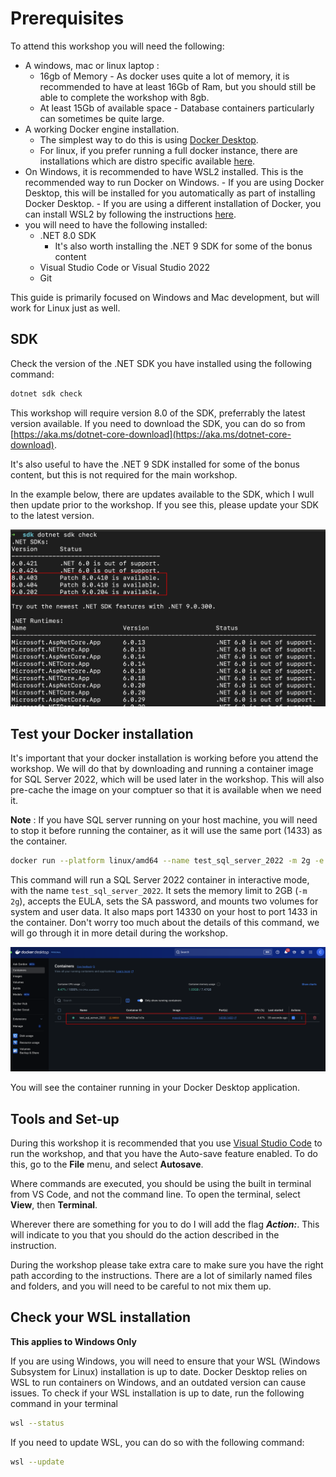 # Prerequisites

To attend this workshop you will need the following:

- A windows, mac or linux laptop :
    - 16gb of Memory - As docker uses quite a lot of memory, it is recommended to have at least 16Gb of Ram, but you should still be able to complete the workshop with 8gb.
    - At least 15Gb of available space - Database containers particularly can sometimes be quite large.
- A working Docker engine installation. 
    - The simplest way to do this is using [Docker Desktop](https://docs.docker.com/get-docker/).
    - For linux, if you prefer running a full docker instance, there are installations which are distro specific available [here](https://docs.docker.com/desktop/linux/install/).
- On Windows, it is recommended to have WSL2 installed. This is the recommended way to run Docker on Windows. 
        - If you are using Docker Desktop, this will be installed for you automatically as part of installing Docker Desktop.
        - If you are using a different installation of Docker, you can install WSL2 by following the instructions [here](https://docs.microsoft.com/en-us/windows/wsl/install).
- you will need to have the following installed:
    - .NET 8.0 SDK
        - It's also worth installing the .NET 9 SDK for some of the bonus content
    - Visual Studio Code or Visual Studio 2022
    - Git

This guide is primarily focused on Windows and Mac development, but will work for Linux just as well. 

## SDK

Check the version of the .NET SDK you have installed using the following command:

```bash
dotnet sdk check
```

This workshop will require version 8.0 of the SDK, preferrably the latest version available. If you need to download the SDK, you can do so from [https://aka.ms/dotnet-core-download](https://aka.ms/dotnet-core-download).

It's also useful to have the .NET 9 SDK installed for some of the bonus content, but this is not required for the main workshop.

In the example below, there are updates available to the SDK, which I wull then update prior to the workshop. If you see this, please update your SDK to the latest version.

![sdk-check](/media/1_sdk_check.png)


## Test your Docker installation

It's important that your docker installation is working before you attend the workshop. We will do that by downloading and running a container image for SQL Server 2022, which will be used later in the workshop. This will also pre-cache the image on your comptuer so that it is available when we need it.

**Note** : If you have SQL server running on your host machine, you will need to stop it before running the container, as it will use the same port (1433) as the container.

```bash
docker run --platform linux/amd64 --name test_sql_server_2022 -m 2g -e 'ACCEPT_EULA=Y' -e 'MSSQL_SA_PASSWORD=SQL_password123' -v dev_sql_system_22:/var/opt/mssql -v dev_sql_user_22:/var/opt/sqlserver -p 14330:1433 mcr.microsoft.com/mssql/server:2022-latest
```

This command will run a SQL Server 2022 container in interactive mode, with the name `test_sql_server_2022`. It sets the memory limit to 2GB (`-m 2g`), accepts the EULA, sets the SA password, and mounts two volumes for system and user data. It also maps port 14330 on your host to port 1433 in the container. Don't worry too much about the details of this command, we will go through it in more detail during the workshop.

![Test Docker is runnig and you can start a SQL server](/media/Docker_Test.png)

You will see the container running in your Docker Desktop application. 

## Tools and Set-up

During this workshop it is recommended that you use [Visual Studio Code](https://code.visualstudio.com/) to run the workshop, and that you have the Auto-save feature enabled. To do this, go to the **File** menu, and select **Autosave**.

Where commands are executed, you should be using the built in terminal from VS Code, and not the command line. To open the terminal, select **View**, then **Terminal**.

Wherever there are something for you to do I will add the flag ***Action:***. This will indicate to you that you should do the action described in the instruction.

During the workshop please take extra care to make sure you have the right path according to the instructions. There are a lot of similarly named files and folders, and you will need to be careful to not mix them up.

## Check your WSL installation

**This applies to Windows Only**

If you are using Windows, you will need to ensure that your WSL (Windows Subsystem for Linux) installation is up to date. Docker Desktop relies on WSL to run containers on Windows, and an outdated version can cause issues. To check if your WSL installation is up to date, run the following command in your terminal

```bash 
wsl --status
```

If you need to update WSL, you can do so with the following command:

```bash 
wsl --update
```
